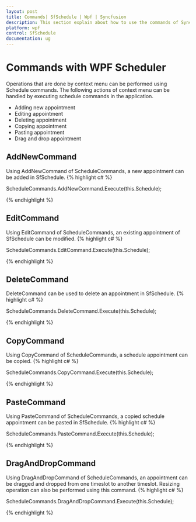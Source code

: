 ```yaml
---
layout: post
title: Commands| SfSchedule | Wpf | Syncfusion
description: This section explain about how to use the commands of Syncfusion WPF Scheduler control and more details. 
platform: wpf
control: SfSchedule
documentation: ug
---
```


# Commands with WPF Scheduler

Operations that are done by context menu can be performed using Schedule commands. The following actions of context menu can be handled by executing schedule commands in the application.

* Adding new appointment
* Editing appointment
* Deleting appointment
* Copying appointment
* Pasting appointment
* Drag and drop appointment



## AddNewCommand

Using AddNewCommand of ScheduleCommands, a new appointment can be added in SfSchedule.
{% highlight c# %}

ScheduleCommands.AddNewCommand.Execute(this.Schedule);


{% endhighlight  %}


## EditCommand

Using EditCommand of ScheduleCommands, an existing appointment of SfSchedule can be modified.
{% highlight c# %}

ScheduleCommands.EditCommand.Execute(this.Schedule);



{% endhighlight  %}

## DeleteCommand

DeleteCommand can be used to delete an appointment in SfSchedule.
{% highlight c# %}

ScheduleCommands.DeleteCommand.Execute(this.Schedule);


{% endhighlight  %}


## CopyCommand

Using CopyCommand of ScheduleCommands, a schedule appointment can be copied.
{% highlight c# %}

ScheduleCommands.CopyCommand.Execute(this.Schedule);


{% endhighlight  %}


## PasteCommand

Using PasteCommand of ScheduleCommands, a copied schedule appointment can be pasted in SfSchedule.
{% highlight c# %}

ScheduleCommands.PasteCommand.Execute(this.Schedule);



{% endhighlight %}

## DragAndDropCommand

Using DragAndDropCommand of ScheduleCommands, an appointment can be dragged and dropped from one timeslot to another timeslot. Resizing operation can also be performed using this command.
{% highlight c# %}

ScheduleCommands.DragAndDropCommand.Execute(this.Schedule);


{% endhighlight  %}


